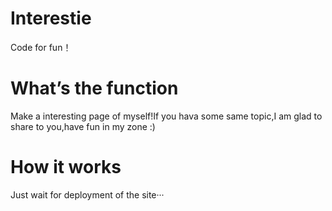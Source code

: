 # Interestie
Code for fun！
# What’s the function
Make a interesting page of myself!If you hava some same topic,I am glad to share to you,have fun in my zone :)
# How it works
Just wait for deployment of the site···
